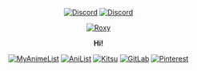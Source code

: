 <div align="center">

[![Discord](https://discord-md-badge.vercel.app/api/shield/468509605828493322?style=social)](https://discordapp.com/users/468509605828493322)
[![Discord](https://discordapp.com/api/guilds/1020705385411264525/embed.png)](https://bit.ly/kyo-discord)


[![Roxy](https://us-east-1.tixte.net/uploads/kyoya.needs.rest/Roxy.jpg)](https://kyoya.ga/)

**__Hi!__**

[![MyAnimeList](https://img.shields.io/static/v1?label=&message=KyoyaTempest&color=2E51A2&logo=myanimelist&logoColor=white)](https://kyoya.ga/mal)
[![AniList](https://img.shields.io/static/v1?label=&message=kyoyacchi&color=02A9FF&logo=anilist&logoColor=white)](https://anilist.co/user/kyoyacchi/)
[![Kitsu](https://img.shields.io/static/v1?label=&message=kyoyacchi&color=FD755C&logo=kitsu&logoColor=white)](https://kitsu.io/users/kyoyacchi)
[![GitLab](https://img.shields.io/static/v1?label=&message=kyoyacchi&color=FC6D26&logo=gitlab)](https://gitlab.com/kyoyacchi)
[![Pinterest](https://img.shields.io/static/v1?label=&message=kyoyacchi&color=red&logo=pinterest&logoColor=white)](https://pinterest.com/kyoyacchi/)
</div>
